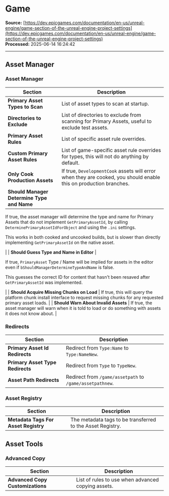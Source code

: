 # Game

**Source:** [https://dev.epicgames.com/documentation/en-us/unreal-engine/game-section-of-the-unreal-engine-project-settings](https://dev.epicgames.com/documentation/en-us/unreal-engine/game-section-of-the-unreal-engine-project-settings)  
**Processed:** 2025-06-14 16:24:42

---

## Asset Manager

### Asset Manager

| **Section** | **Description** |
| --- | --- |
| **Primary Asset Types to Scan** | List of asset types to scan at startup. |
| **Directories to Exclude** | List of directories to exclude from scanning for Primary Assets, useful to exclude test assets. |
| **Primary Asset Rules** | List of specific asset rule overrides. |
| **Custom Primary Asset Rules** | List of game-specific asset rule overrides for types, this will not do anything by default. |
| **Only Cook Production Assets** | If true, `DevelopmentCook` assets will error when they are cooked, you should enable this on production branches. |
| **Should Manager Determine Type and Name** | 
If true, the asset manager will determine the type and name for Primary Assets that do not implement `GetPrimaryAssetId`, by calling `DeterminePrimaryAssetIdForObject` and using the `.ini` settings.

This works in both cooked and uncooked builds, but is slower than directly implementing `GetPrimaryAssetId` on the native asset.



 |
| **Should Guess Type and Name in Editor** | 

If true, `PrimaryAsset` Type / Name will be implied for assets in the editor even if `bShouldManagerDetermineTypeAndName` is false.

This guesses the correct ID for content that hasn't been resaved after `GetPrimaryAssetId` was implemented.



 |
| **Should Acquire Missing Chunks on Load** | If true, this will query the platform chunk install interface to request missing chunks for any requested primary asset loads. |
| **Should Warn About Invalid Assets** | If true, the asset manager will warn when it is told to load or do something with assets it does not know about. |

### Redirects

| **Section** | **Description** |
| --- | --- |
| **Primary Asset Id Redirects** | Redirect from `Type:Name` to `Type:NameNew`. |
| **Primary Asset Type Redirects** | Redirect from `Type` to `TypeNew`. |
| **Asset Path Redirects** | Redirect from `/game/assetpath` to `/game/assetpathnew`. |

### Asset Registry

| **Section** | **Description** |
| --- | --- |
| **Metadata Tags For Asset Registry** | The metadata tags to be transferred to the Asset Registry. |

## Asset Tools

### Advanced Copy

| **Section** | **Description** |
| --- | --- |
| **Advanced Copy Customizations** | List of rules to use when advanced copying assets. |